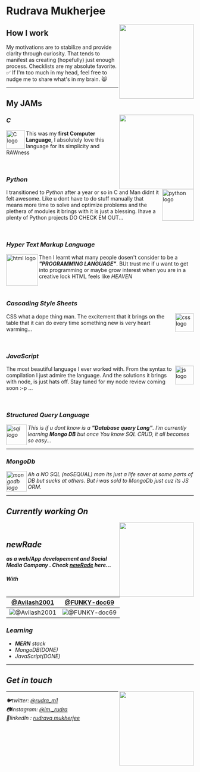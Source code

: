 <div>
<h1> Rudrava Mukherjee </h1>
  <img align='right' src='https://media.giphy.com/media/iIqmM5tTjmpOB9mpbn/giphy.gif' width='200"'>
</div>



<h2> How I work </h2>

My motivations are to stabilize and provide clarity through curiosity. That tends to manifest as creating (hopefully) just enough process. Checklists are my absolute favorite. ✅ If I'm too much in my head, feel free to nudge me to share what's in my brain. 😸
<hr>



<h2> My JAMs </h2>
<img align='right' src='https://media.giphy.com/media/26tn33aiTi1jkl6H6/giphy.gif' width='200"'>

  <h3><em>C</em></h3>

<img align='left' src='https://raw.githubusercontent.com/Rudrava/Rudrava/master/c.jpg' width='50"' alt="C logo">
<p> This was my <b>first Computer Language</b>, I absolutely love this language for its simplicity and RAWness</p></img><br>


  <h3><em>Python</em></h3>
  
<img align='right' src='https://raw.githubusercontent.com/Rudrava/Rudrava/master/python.jpg' width='85"' alt="python logo">
<p> I transitioned to <em>Python</em> after a year or so in C and Man didnt it felt awesome. Like u dont have to do stuff manually that means more time to solve and optimize problems and the plethera of modules it brings with it is just a blessing. Ihave a plenty of Python projects DO CHECK EM OUT...</p></img><br>


  <h3><em>Hyper Text Markup Language</em></h3>

<img align='left' src='https://raw.githubusercontent.com/Rudrava/Rudrava/master/html.jpg' width='85"' alt="html logo">
<p> Then I learnt what many people dosen't consider to be a <b><em>"PROGRAMMING LANGUAGE"</em></b>. BUt trust me if u want to get into programming or maybe grow interest when you are in a creative lock HTML feels like <i>HEAVEN</i> </p></img><br>


  <h3><em>Cascading Style Sheets</em></h3>
  
<img align='right' src='https://raw.githubusercontent.com/Rudrava/Rudrava/master/css.jpg' width='50' alt="css logo">
<p> CSS what a dope thing man. The excitement that it brings on the table that it can do every time something new is very heart warming...</p></img><br>

  <h3><em>JavaScript</em></h3>
  
<img align='right' src='https://raw.githubusercontent.com/Rudrava/Rudrava/master/js.jpg' width='50' alt="js logo">
<p> The most beautiful language I ever worked with. From the syntax to compilation I just admire the language. And the solutions it brings with node, is just hats off. Stay tuned for my node review coming soon :-p ...</p></img><br>

  <h3><em>Structured Query Language</h3>
  
<img align='left' src='https://raw.githubusercontent.com/Rudrava/Rudrava/master/sql.jpg' width='55"' alt="sql logo">
<p> This is if u dont know is a <b><em>"Database query Lang"</em></b>. I'm currently learning <b>Mongo DB</b> but once You know SQL <em>CRUD</em>, it all becomes so easy...</p></img>
<hr>

<h3><em>MongoDb</h3>
  
<img align='left' src='https://raw.githubusercontent.com/Rudrava/Rudrava/master/mongoDb.png' width='55"' alt="mongodb logo">
<p> Ah a NO SQL (noSEQUAL) man its just a life saver at some parts of DB but sucks at others. But i was sold to MongoDb just cuz its JS ORM. </img>
<hr>




<h2> Currently working On </h2><img align='right' src='https://media.giphy.com/media/eYilisUwipOEM/giphy.gif' width='200"'>
<br>
   <h2>newRade</h2><b> as a <em> web/App developement </em> and <em> Social Media Company </em>. Check <a href="https://github.com/New-Rade/" target="_blank">newRade</a> here...</b>
   </b>
   <h4> With </h4>
   
[@Avilash2001](https://github.com/Avilash2001) | [@FUNKY-doc69](https://github.com/FUNKY-doc69) | 
--- | --- | 
![@Avilash2001](https://avatars.githubusercontent.com/Avilash2001?s=150&v=1) | ![@FUNKY-doc69](https://avatars.githubusercontent.com/FUNKY-doc69?s=150&v=1) | 

  <h3>Learning</h3>
   <ul>
   <li><b>MERN</b> stack</li>
   <li>MongoDB(DONE)</li>
   <li>JavaScript(DONE)</li>
   </ul>

<hr>
<h2> Get in touch </h2> <img align='right' src='https://media.giphy.com/media/Q7SKqn3G97xpmfSOvG/giphy.gif' width='200"'>
<hr>
 🐦twitter:  <a href="https://twitter.com/rudra_m1" target="_blank">@rudra_m1</a><br>
 📷instagram:  <a href="https://instagram.com/im._rudra" target="_blank">@im._rudra</a><br>
 🤵linkedIn : <a href="https://www.linkedin.com/in/rudrava-mukherjee" target="_blank">rudrava mukherjee</a>
 
